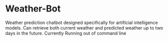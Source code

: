 # Weather-Bot
Weather prediction chatbot designed specifically for artificial intelligence models. Can retrieve both current weather and predicted weather up to two days in the future. Currently Running out of command line 

